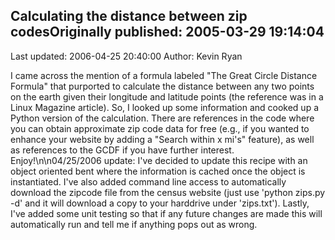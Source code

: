 ## Calculating the distance between zip codesOriginally published: 2005-03-29 19:14:04 
Last updated: 2006-04-25 20:40:00 
Author: Kevin Ryan 
 
I came across the mention of a formula labeled "The Great Circle Distance Formula" that purported to calculate the distance between any two points on the earth given their longitude and latitude points (the reference was in a Linux Magazine article).  So, I looked up some information and cooked up a Python version of the calculation.  There are references in the code where you can obtain approximate zip code data for free (e.g., if you wanted to enhance your website by adding a "Search within x mi's" feature), as well as references to the GCDF if you have further interest.  Enjoy!\n\n04/25/2006 update: I've decided to update this recipe with an object oriented bent where the information is cached once the object is instantiated.  I've also added command line access to automatically download the zipcode file from the census website (just use 'python zips.py -d' and it will download a copy to your harddrive under 'zips.txt').  Lastly, I've added some unit testing so that if any future changes are made this will automatically run and tell me if anything pops out as wrong.